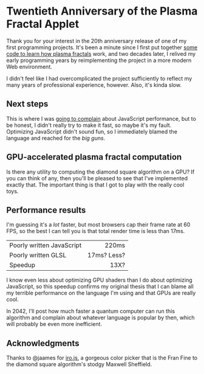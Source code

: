 # Twentieth Anniversary of the Plasma Fractal Applet

Thank you for your interest in the 20th anniversary release of one of my first
programming projects. It's been a minute since I first put together [some code
to learn how plasma fractals](https://github.com/jseyster/plasmafractal) work,
and two decades later, I relived my early programming years by reimplementing
the project in a more modern Web environment.

I didn't feel like I had overcomplicated the project sufficiently to reflect my
many years of professional experience, however. Also, it's kinda slow.

## Next steps

This is where I was [going to complain](https://github.com/jseyster/plasmafractal/tree/master/plasma-js#performance)
about JavaScript performance, but to be honest, I didn't really try to make it
fast, so maybe it's my fault. Optimizing JavaScript didn't sound fun, so I
immediately blamed the language and reached for the _big guns_.

## GPU-accelerated plasma fractal computation

Is there any utility to computing the diamond square algorithm on a GPU? If you
can think of any, then you'll be pleased to see that I've implemented exactly
that. The important thing is that I got to play with the really cool toys.

## Performance results

I'm guessing it's a _lot_ faster, but most browsers cap their frame rate at 60
FPS, so the best I can tell you is that total render time is less than 17ms.

|                           |             |
| ------------------------- | ----------: |
| Poorly written JavaScript |       220ms |
| Poorly written GLSL       | 17ms? Less? |
| Speedup                   |        13X? |

I know even less about optimizing GPU shaders than I do about optimizing
JavaScript, so this speedup confirms my original thesis that I can blame all my
terrible performance on the language I'm using and that GPUs are really cool.

In 2042, I'll post how much faster a quantum computer can run this algorithm and
complain about whatever language is popular by then, which will probably be even
more inefficient.

## Acknowledgments

Thanks to @jaames for [iro.js](https://iro.js.org), a gorgeous color picker that
is the Fran Fine to the diamond square algorithm's stodgy Maxwell Sheffield.
